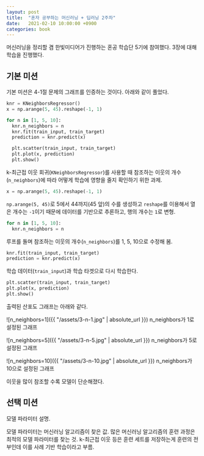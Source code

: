 ```yaml
---
layout: post
title:  "혼자 공부하는 머신러닝 + 딥러닝 2주차"
date:   2021-02-10 10:00:00 +0900
categories: book
---
```


머신러닝을 정리할 겸 한빛미디어가 진행하는 혼공 학습단 5기에 참여했다. 3장에 대해 학습을 진행했다.

## 기본 미션

기본 미션은 4-1절 문제의 그래프를 인증하는 것이다. 아래와 같이 풀었다.

```py
knr = KNeighborsRegressor()
x = np.arange(5, 45).reshape(-1, 1)

for n in [1, 5, 10]:
  knr.n_neighbors = n
  knr.fit(train_input, train_target)
  prediction = knr.predict(x)

  plt.scatter(train_input, train_target)
  plt.plot(x, prediction)
  plt.show()
```

k-최근접 이웃 회귀(`KNeighborsRegressor`)를 사용할 때 참조하는 이웃의 개수(`n_neighbors`)에 따라 어떻게 학습에 영향을 줄지 확인하기 위한 과제.

```py
x = np.arange(5, 45).reshape(-1, 1)
```

`np.arange(5, 45)`로 5에서 44까지(45 앞)의 수를 생성하고 `reshape`를 이용해서 열은 개수는 `-1`이기 때문에 데이터를 기반으로 추론하고, 행의 개수는 `1`로 변형.

```py
for n in [1, 5, 10]:
  knr.n_neighbors = n
```

루프를 돌며 참조하는 이웃의 개수(`n_neighbors`)를 1, 5, 10으로 수정해 봄.

```py
knr.fit(train_input, train_target)
prediction = knr.predict(x)
```

학습 데이터(`train_input`)과 학습 타겟으로 다시 학습한다.

```py
plt.scatter(train_input, train_target)
plt.plot(x, prediction)
plt.show()
```

출력된 산포도 그래프는 아래와 같다.

![n_neighbors=1]({{ "/assets/3-n-1.jpg" | absolute_url }})
n_neighbors가 1로 설정된 그래프

![n_neighbors=5]({{ "/assets/3-n-5.jpg" | absolute_url }})
n_neighbors가 5로 설정된 그래프

![n_neighbors=10]({{ "/assets/3-n-10.jpg" | absolute_url }})
n_neighbors가 10으로 설정된 그래프

이웃을 많이 참조할 수록 모델이 단순해졌다.

## 선택 미션

모델 파라미터 설명.

모델 파라미터는 머신러닝 알고리즘이 찾은 값. 많은 머신러닝 알고리즘의 훈련 과정은 최적의 모델 파라미터를 찾는 것. k-최근접 이웃 등은 훈련 세트를 저장하는게 훈련의 전부인데 이를 사례 기반 학습이라고 부름.